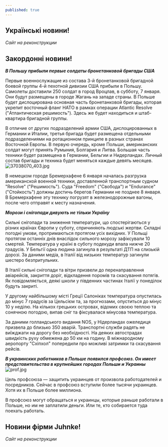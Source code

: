 ```yaml
---
published: true
---
```


## Українські новини!

 _Сайт на реконструкции_
 
## Закордонні новини!

_**В Польшу прибыли первые солдаты бронетанковой бригады США**_

  Первые военнослужащие из состава 3-й бронетанковой бригадной боевой группы 4-й пехотной дивизии США прибыли в Польшу. Самолеты доставили 250 солдат в город Вроцлав, в субботу, 7 января. Они будут размещены в городе Жагань на западе страны. В Польше будет дислоцирована основная часть бронетанковой бригады, которая укрепит восточный фланг НАТО в рамках операции Atlantic Resolve ("Атлантическая решимость"). Здесь же будет находиться и штаб-квартира бригадной группы.  
  
  В отличие от других подразделений армии США, дислоцированных в Германии и Италии, третья бригада будет размещена отдельными подразделениями на ротационном принципе в разных странах Восточной Европы. В первую очередь, кроме Польши, американских солдат могут принять Румыния, Болгария и Литва. Большая часть техники будет размещена в Германии, Бельгии и Нидерландах. Личный состав бригады и техника будет меняться каждые девять месяцев.  
  ![37038070_403.jpg]({{site.baseurl}}images/37038070_403.jpg)

  В немецком городе Бремерхафене 6 января началась разгрузка американской военной техники, доставленной транспортным судном "Resolve" ("Решимость"). Суда "Freedom" ("Свобода") и "Endurance" ("Стойкость") должны достичь берегов Германии не позднее 8 января. В Бремерхафене эту технику погрузят в железнодорожные вагоны, после чего отправят к месту назначения.

_**Морози i снiгопади дивують не тільки Україну**_

  Сильні снігопади та зниження температури, що спостерігаються у різних країнах Європи у суботу, спричиняють людські жертви. Складні погодні умови, протримаються протягом усіх вихідних. У Польщі протягом останніх днів внаслідок сильного морозу зафіксували 10 смертей. Температура у країні в суботу подекуди впала нижче 20 градусів. У Бельгії одна людина загинула в результаті ДТП на слизькій дорозі. За даними медіа, в Італії від низьких температур загинули шестеро безпритульних.  
    
  В Італії сильні снігопади та вітри призвели до перенаправлення авіарейсів, закриття доріг, відкладення поромів та скасування потягів. Як повідомляється, деякі школи у південних частинах Італії у понеділок будуть закриті.  
    
  У другому найбільшому місті Греції Салоніках температура опустилась до мінус 7 градусів за Цельсієм та, за прогнозами, опуститься до мінус 10 у неділю. На кількох грецьких островах, відомих своєю теплою та сонячною погодою, випав сніг та фіксувалася мінусова температура.  
    
  За даними голландського видання NOS, у Нідерландах ожеледиця призвела до близько 350 аварій. Транспортні служби радять не виїжджати на дорогу без необхідності. На деяких автострадах швидкість руху обмежена до 50 км на годину. В міжнародному аеропорту "Схіпхол" попередили про можливі затримки та скасування рейсів.  
  
_**В украинских работников в Польше появился профсоюз. Он имеет представительства в крупнейших городах Польши и Украины**_  
  ![prof.jpg]({{site.baseurl}}images/prof.jpg)  
  
Цель профсоюза — защитить украинцев от произвола работодателей и посредников. Сейчас в профсоюз вступили более тысячи украинцев. Хотя их в Польше более миллиона.  

В профсоюз могут обращаться и украинцы, которые раньше работали в Польше, но им не заплатили деньги. Или те, кто собирается туда поехать работать.


## Новини фірми Juhnke!

_Сайт на реконструкции_
